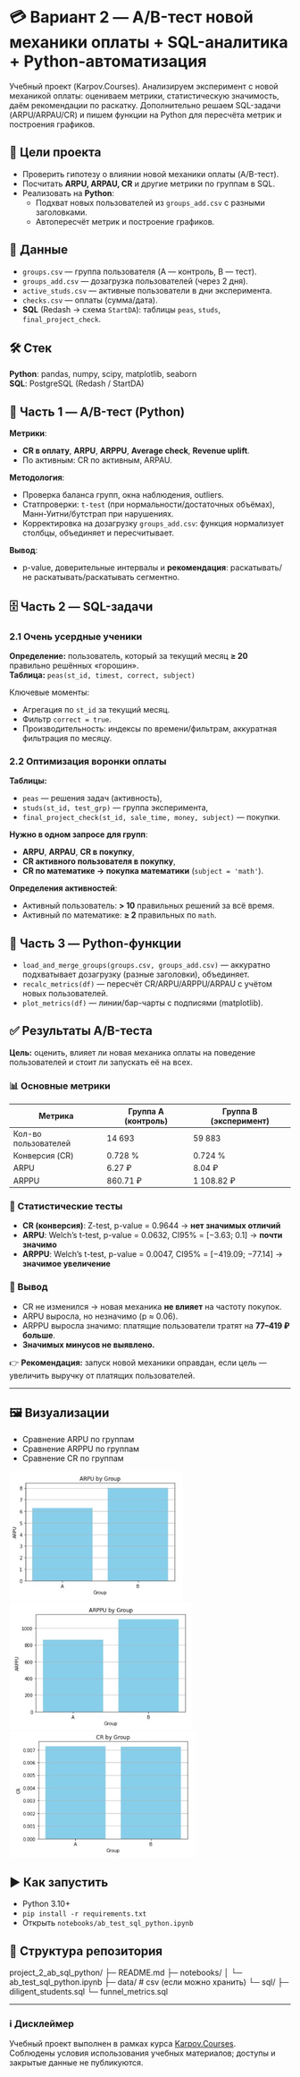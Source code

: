 # 💳 Вариант 2 — A/B-тест новой механики оплаты + SQL-аналитика + Python-автоматизация

Учебный проект (Karpov.Courses). Анализируем эксперимент с новой механикой оплаты: оцениваем метрики, статистическую значимость, даём рекомендации по раскатку. Дополнительно решаем SQL-задачи (ARPU/ARPAU/CR) и пишем функции на Python для пересчёта метрик и построения графиков.

## 🎯 Цели проекта
- Проверить гипотезу о влиянии новой механики оплаты (A/B-тест).
- Посчитать **ARPU, ARPAU, CR** и другие метрики по группам в SQL.
- Реализовать на **Python**:
  - Подхват новых пользователей из `groups_add.csv` с разными заголовками.
  - Автопересчёт метрик и построение графиков.

## 🧾 Данные
- `groups.csv` — группа пользователя (A — контроль, B — тест).
- `groups_add.csv` — дозагрузка пользователей (через 2 дня).
- `active_studs.csv` — активные пользователи в дни эксперимента.
- `checks.csv` — оплаты (сумма/дата).
- **SQL** (Redash → схема `StartDA`): таблицы `peas`, `studs`, `final_project_check`.

## 🛠️ Стек
**Python**: pandas, numpy, scipy, matplotlib, seaborn  
**SQL**: PostgreSQL (Redash / StartDA)

## 🔬 Часть 1 — A/B-тест (Python)
**Метрики**:
- **CR в оплату**, **ARPU**, **ARPPU**, **Average check**, **Revenue uplift**.
- По активным: CR по активным, ARPAU.

**Методология**:
- Проверка баланса групп, окна наблюдения, outliers.
- Статпроверки: `t-test` (при нормальности/достаточных объёмах), Манн-Уитни/бутстрап при нарушениях.
- Корректировка на дозагрузку `groups_add.csv`: функция нормализует столбцы, объединяет и пересчитывает.

**Вывод**:
- p-value, доверительные интервалы и **рекомендация**: раскатывать/не раскатывать/раскатывать сегментно.

## 🗄️ Часть 2 — SQL-задачи

### 2.1 Очень усердные ученики
**Определение:** пользователь, который за текущий месяц **≥ 20** правильно решённых «горошин».  
**Таблица:** `peas(st_id, timest, correct, subject)`

Ключевые моменты:
- Агрегация по `st_id` за текущий месяц.
- Фильтр `correct = true`.
- Производительность: индексы по времени/фильтрам, аккуратная фильтрация по месяцу.

### 2.2 Оптимизация воронки оплаты
**Таблицы:**  
- `peas` — решения задач (активность),  
- `studs(st_id, test_grp)` — группа эксперимента,  
- `final_project_check(st_id, sale_time, money, subject)` — покупки.

**Нужно в одном запросе для групп**:  
- **ARPU**, **ARPAU**, **CR в покупку**,  
- **CR активного пользователя в покупку**,  
- **CR по математике → покупка математики** (`subject = 'math'`).

**Определения активностей**:
- Активный пользователь: **> 10** правильных решений за всё время.
- Активный по математике: **≥ 2** правильных по `math`.

## 🧩 Часть 3 — Python-функции
- `load_and_merge_groups(groups.csv, groups_add.csv)` — аккуратно подхватывает дозагрузку (разные заголовки), объединяет.
- `recalc_metrics(df)` — пересчёт CR/ARPU/ARPPU/ARPAU с учётом новых пользователей.
- `plot_metrics(df)` — линии/бар-чарты с подписями (matplotlib).

## ✅ Результаты A/B-теста

**Цель:** оценить, влияет ли новая механика оплаты на поведение пользователей и стоит ли запускать её на всех.

### 📊 Основные метрики
| Метрика              | Группа A (контроль) | Группа B (эксперимент) |
|----------------------|---------------------|-------------------------|
| Кол-во пользователей | 14 693              | 59 883                  |
| Конверсия (CR)       | 0.728 %             | 0.724 %                 |
| ARPU                 | 6.27 ₽              | 8.04 ₽                  |
| ARPPU                | 860.71 ₽            | 1 108.82 ₽              |

### 🧪 Статистические тесты
- **CR (конверсия)**: Z-test, p-value = 0.9644 → **нет значимых отличий**  
- **ARPU**: Welch’s t-test, p-value = 0.0632, CI95% = [−3.63; 0.1] → **почти значимо**  
- **ARPPU**: Welch’s t-test, p-value = 0.0047, CI95% = [−419.09; −77.14] → **значимое увеличение**

### 📌 Вывод
- CR не изменился → новая механика **не влияет** на частоту покупок.  
- ARPU выросла, но незначимо (p ≈ 0.06).  
- ARPPU выросла значимо: платящие пользователи тратят на **77–419 ₽ больше**.  
- **Значимых минусов не выявлено.**

👉 **Рекомендация:** запуск новой механики оправдан, если цель — увеличить выручку от платящих пользователей.

---

## 🖼️ Визуализации

- Сравнение ARPU по группам  
- Сравнение ARPPU по группам  
- Сравнение CR по группам  

![ARPU by Group](images/arpu_by_group.jpeg)  
![ARPPU by Group](images/arppu_by_group.jpeg)  
![CR by Group](images/cr_by_group.jpeg)

## ▶️ Как запустить
- Python 3.10+
- `pip install -r requirements.txt`
- Открыть `notebooks/ab_test_sql_python.ipynb`

## 📁 Структура репозитория
project_2_ab_sql_python/
├─ README.md
├─ notebooks/
│ └─ ab_test_sql_python.ipynb
├─ data/ # csv (если можно хранить)
└─ sql/
├─ diligent_students.sql
└─ funnel_metrics.sql

---

### ℹ️ Дисклеймер
Учебный проект выполнен в рамках курса [Karpov.Courses](https://karpov.courses).  
Соблюдены условия использования учебных материалов; доступы и закрытые данные не публикуются.